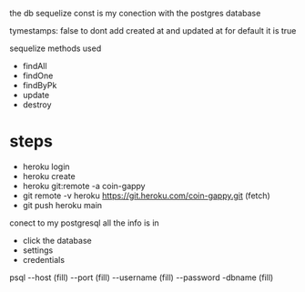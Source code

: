 the db sequelize const is my conection with the postgres database

tymestamps: false
to dont add created at and updated at
for default it is true

sequelize methods used

- findAll
- findOne
- findByPk
- update
- destroy

# steps

- heroku login
- heroku create
- heroku git:remote -a coin-gappy
- git remote -v
  heroku https://git.heroku.com/coin-gappy.git (fetch)
- git push heroku main

conect to my postgresql
all the info is in

- click the database
- settings
- credentials

psql --host (fill) --port (fill) --username (fill) --password -dbname (fill)
